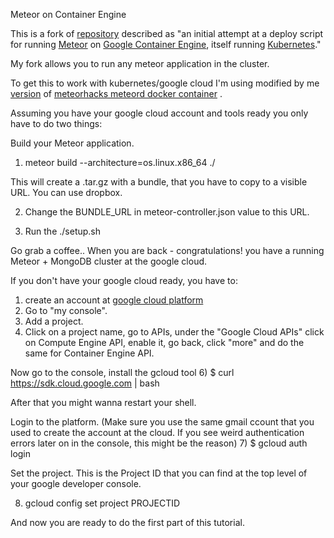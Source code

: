 Meteor on Container Engine

This is a fork of [repository](https://github.com/Q42/meteor-gke) described as "an initial attempt at a deploy script for running [Meteor](http://meteor.com) on [Google Container Engine](https://cloud.google.com/container-engine/), itself running [Kubernetes](https://github.com/GoogleCloudPlatform/kubernetes)."

My fork allows you to run any meteor application in the cluster.

To get this to work with kubernetes/google cloud I'm using modified by me [version](https://github.com/lgandecki/meteord) of [meteorhacks meteord docker container](https://github.com/meteorhacks/meteord/)  .


Assuming you have your google cloud account and tools ready you only have to do two things:

Build your Meteor application.

1) meteor build --architecture=os.linux.x86_64 ./

This will create a .tar.gz with a bundle, that you have to copy to a visible URL. You can use dropbox. 

2) Change the BUNDLE_URL in meteor-controller.json value to this URL.

3) Run the ./setup.sh 

Go grab a coffee.. When you are back - congratulations! you have a running Meteor + MongoDB cluster at the google cloud. 

If you don't have your google cloud ready, you have to:

1) create an account at [google cloud platform](https://cloud.google.com/)
2) Go to "my console". 
3) Add a project.
4) Click on a project name, go to APIs, under the "Google Cloud APIs" click on Compute Engine API, enable it, go back, click "more" and do the same for Container Engine API.

Now go to the console, install the gcloud tool
6) $ curl https://sdk.cloud.google.com | bash

After that you might wanna restart your shell. 

Login to the platform. (Make sure you use the same gmail ccount that you used to create the account at the cloud. If you see weird authentication errors later on in the console, this might be the reason)
7) $ gcloud auth login

Set the project. This is the Project ID that you can find at the top level of your google developer console. 

8)  gcloud config set project PROJECTID

And now you are ready to do the first part of this tutorial. 

